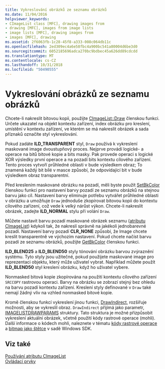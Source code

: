 ```yaml
---
title: Vykreslování obrázků ze seznamu obrázků
ms.date: 11/04/2016
helpviewer_keywords:
- CImageList class [MFC], drawing images from
- drawing [MFC], images from image lists
- image lists [MFC], drawing images from
- images [MFC], drawing
ms.assetid: 2f6063fb-1c28-45f8-a333-008c064db11c
ms.openlocfilehash: 2ed309ec4a6e58fbc4a900bc541a80004d6be3d0
ms.sourcegitcommit: 6052185696adca270bc9bdbec45a626dd89cdcdd
ms.translationtype: MT
ms.contentlocale: cs-CZ
ms.lasthandoff: 10/31/2018
ms.locfileid: "50490555"
---
```

# <a name="drawing-images-from-an-image-list"></a>Vykreslování obrázků ze seznamu obrázků

Chcete-li nakreslit bitovou kopii, použijte [CImageList::Draw](../mfc/reference/cimagelist-class.md#draw) členskou funkci. Určete ukazatel na objekt kontextu zařízení, index obrázku pro kreslení, umístění v kontextu zařízení, ve kterém se má nakreslit obrázek a sada příznaků označíte styl vykreslování.

Pokud zadáte **ILD_TRANSPARENT** styl, `Draw` používá k vykreslení maskované image dvoustupňový proces. Nejprve provádí logické- a operace na bitů bitové kopie a bits masky. Pak provede operaci s logické XOR výsledky první operace a na pozadí bits kontextu cílového zařízení. Tento proces vytvoří průhledné oblasti v bude výsledkem obraz; To znamená každý bit bílé v masce způsobí, že odpovídající bit v bude výsledkem obraz transparentní.

Před kreslením maskované obrázku na pozadí, měli byste použít [SetBkColor](../mfc/reference/cimagelist-class.md#setbkcolor) členskou funkci pro nastavení barvy pozadí ze seznamu obrázků na stejnou barvu jako cíl. Nastavení barvy eliminuje potřebu vytvářet průhledné oblasti v obrázku a umožňuje `Draw` jednoduše zkopírovat bitovou kopii do kontextu cílového zařízení, což vede k velký nárůst výkon. Chcete-li nakreslit obrázek, zadejte **ILD_NORMAL** stylu při volání `Draw`.

Můžete nastavit barvu pozadí maskované obrázek seznamu ([atributu CImageList](../mfc/reference/cimagelist-class.md)) kdykoli tak, že nakreslí správně na jakékoli jednobarevné pozadí. Nastavení barvy pozadí **CLR_NONE** způsobí, že Image chcete kreslit transparentně ve výchozím nastavení. Pokud chcete načíst barvu pozadí ze seznamu obrázků, použijte [GetBkColor](../mfc/reference/cimagelist-class.md#getbkcolor) členskou funkci.

**ILD_BLEND25** a **ILD_BLEND50** styly tónování obrázku barvou zvýraznění systému. Tyto styly jsou užitečné, pokud použijete maskované image pro reprezentaci objektu, který může uživatel vybrat. Například můžete použít **ILD_BLEND50** styl kreslení obrázku, když ho uživatel vybere.

Nonmasked bitová kopie zkopírována na použití kontextu cílového zařízení `SRCCOPY` rastrovou operaci. Barvy na obrázku se zobrazí stejný bez ohledu na barvu pozadí kontextu zařízení. Kreslení styly definované v `Draw` také nemají žádný vliv na vzhled nonmasked bitové kopie.

Kromě členskou funkcí vykreslení jinou funkci, [DrawIndirect](../mfc/reference/cimagelist-class.md#drawindirect), rozšiřuje možnosti, aby se vykreslil obraz. `DrawIndirect` přijímá jako parametr, [IMAGELISTDRAWPARAMS](/windows/desktop/api/commctrl/ns-commctrl-_imagelistdrawparams) struktury. Tato struktura je možné přizpůsobit vykreslení aktuální obrázek, včetně použití kódy rastrové operace (mohli). Další informace o kódech mohli, naleznete v tématu [kódy rastrové operace](/windows/desktop/gdi/raster-operation-codes) a [bitmap jako štětce](/windows/desktop/gdi/bitmaps-as-brushes) v sadě Windows SDK.

## <a name="see-also"></a>Viz také

[Používání atributu CImageList](../mfc/using-cimagelist.md)<br/>
[Ovládací prvky](../mfc/controls-mfc.md)


